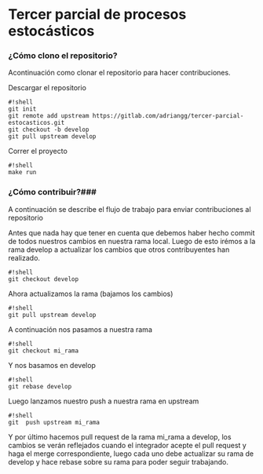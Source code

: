 # Tercer parcial de procesos estocásticos

### ¿Cómo clono el repositorio? ###

Acontinuación como clonar el repositorio para hacer contribuciones.

Descargar el repositorio

```
#!shell
git init
git remote add upstream https://gitlab.com/adriangg/tercer-parcial-estocasticos.git
git checkout -b develop
git pull upstream develop
```

Correr el proyecto

```
#!shell
make run
```

### ¿Cómo contribuir?###

A continuación se describe el flujo de trabajo para enviar contribuciones al repositorio

Antes que nada hay que tener en cuenta que debemos haber hecho commit de todos nuestros cambios en nuestra rama local. Luego de esto irémos a la rama develop a actualizar los cambios que otros contribuyentes han realizado.
```
#!shell
git checkout develop
```
Ahora actualizamos la rama (bajamos los cambios)
```
#!shell
git pull upstream develop
```
A continuación nos pasamos a nuestra rama
```
#!shell
git checkout mi_rama
```
Y nos basamos en develop
```
#!shell
git rebase develop
```
Luego lanzamos nuestro push a nuestra rama en upstream
```
#!shell
git  push upstream mi_rama
```

Y por último hacemos pull request de la rama mi_rama a develop, los cambios se verán reflejados cuando el integrador acepte el pull request y haga el merge correspondiente, luego cada uno debe actualizar su rama de develop y hace rebase sobre su rama para poder seguir trabajando.
